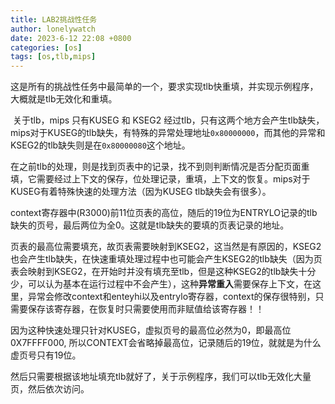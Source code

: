 ```yaml
---
title: LAB2挑战性任务
author: lonelywatch
date: 2023-6-12 22:08 +0800
categories: [os]
tags: [os,tlb,mips]
---
```


​	这是所有的挑战性任务中最简单的一个，要求实现tlb快重填，并实现示例程序，大概就是tlb无效化和重填。

​	关于tlb，mips 只有KUSEG 和 KSEG2 经过tlb，只有这两个地方会产生tlb缺失，mips对于KUSEG的tlb缺失，有特殊的异常处理地址`0x80000000`，而其他的异常和KSEG2的tlb缺失则是在`0x80000080`这个地址。

​	在之前tlb的处理，则是找到页表中的记录，找不到则判断情况是否分配页面重填，它需要经过上下文的保存，位处理记录，重填，上下文的恢复。mips对于KUSEG有着特殊快速的处理方法（因为KUSEG tlb缺失会有很多）。

​	context寄存器中(R3000)前11位页表的高位，随后的19位为ENTRYLO记录的tlb缺失的页号，最后两位为全0。这就是tlb缺失的要填的页表记录的地址。

​	页表的最高位需要填充，故页表需要映射到KSEG2，这当然是有原因的，KSEG2也会产生tlb缺失，在快速重填处理过程中也可能会产生KSEG2的tlb缺失（因为页表会映射到KSEG2，在开始时并没有填充至tlb，但是这种KSEG2的tlb缺失十分少，可以认为基本在运行过程中不会产生），这种**异常重入**需要保存上下文，在这里，异常会修改context和enteyhi以及entrylo寄存器，context的保存很特别，只需要保存该寄存器，在恢复时只需要使用而非赋值给该寄存器！！

​	因为这种快速处理只针对KUSEG，虚拟页号的最高位必然为0，即最高位0X7FFFF000, 所以CONTEXT会省略掉最高位，记录随后的19位，就就是为什么虚页号只有19位。

​	然后只需要根据该地址填充tlb就好了，关于示例程序，我们可以tlb无效化大量页，然后依次访问。